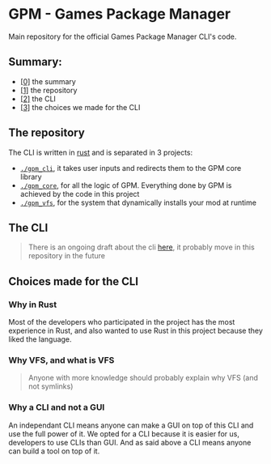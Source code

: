 # GPM - Games Package Manager
Main repository for the official Games Package Manager CLI's code.

## Summary:
- [[0]](#summary) the summary
- [[1]](#the-repository) the repository
- [[2]](#the-cli) the CLI
- [[3]](#choices-made-for-the-cli) the choices we made for the CLI

## The repository
The CLI is written in [rust](https://www.rust-lang.org/fr) and is separated in 3 projects:
- [`./gpm_cli`](./gpm_cli), it takes user inputs and redirects them to the GPM core library
- [`./gpm_core`](./gpm_core), for all the logic of GPM. Everything done by GPM is achieved by the code in this project
- [`./gpm_vfs`](./gpm_vfs), for the system that dynamically installs your mod at runtime


## The CLI
> There is an ongoing draft about the cli [here](https://github.com/WolvenKit/CP77Wiki/wiki/GPM-(Draft)), it probably move in this repository in the future

## Choices made for the CLI
### Why in Rust
Most of the developers who participated in the project has the most experience in Rust, and also wanted to use Rust in this project because they liked the language.

### Why VFS, and what is VFS
> Anyone with more knowledge should probably explain why VFS (and not symlinks)

### Why a CLI and not a GUI
An independant CLI means anyone can make a GUI on top of this CLI and use the full power of it. We opted for a CLI because it is easier for us, developers to use CLIs than GUI. And as said above a CLI means anyone can build a tool on top of it.
